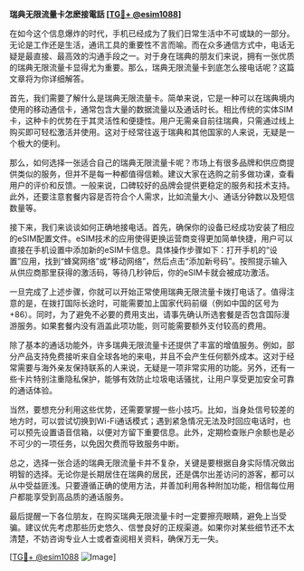**瑞典无限流量卡怎麽接電話 [[TG💪+ @esim1088](https://t.me/s/esim1088)]**

在如今这个信息爆炸的时代，手机已经成为了我们日常生活中不可或缺的一部分。无论是工作还是生活，通讯工具的重要性不言而喻。而在众多通信方式中，电话无疑是最直接、最高效的沟通手段之一。对于身在瑞典的朋友们来说，拥有一张优质的瑞典无限流量卡显得尤为重要。那么，瑞典无限流量卡到底怎么接电话呢？这篇文章将为你详细解答。

首先，我们需要了解什么是瑞典无限流量卡。简单来说，它是一种可以在瑞典境内使用的移动通信卡，通常包含大量的数据流量以及通话时长。相比传统的实体SIM卡，这种卡的优势在于其灵活性和便捷性。用户无需亲自前往瑞典，只需通过线上购买即可轻松激活并使用。这对于经常往返于瑞典和其他国家的人来说，无疑是一个极大的便利。

那么，如何选择一张适合自己的瑞典无限流量卡呢？市场上有很多品牌和供应商提供类似的服务，但并不是每一种都值得信赖。建议大家在选购之前多做功课，查看用户的评价和反馈。一般来说，口碑较好的品牌会提供更稳定的服务和技术支持。此外，还要注意套餐内容是否符合个人需求，比如流量大小、通话分钟数以及短信数量等。

接下来，我们来谈谈如何正确地接电话。首先，确保你的设备已经成功安装了相应的eSIM配置文件。eSIM技术的应用使得更换运营商变得更加简单快捷，用户可以直接在手机设置中添加新的eSIM卡信息。具体操作步骤如下：打开手机的“设置”应用，找到“蜂窝网络”或“移动网络”，然后点击“添加新号码”。按照提示输入从供应商那里获得的激活码，等待几秒钟后，你的eSIM卡就会被成功激活。

一旦完成了上述步骤，你就可以开始正常使用瑞典无限流量卡拨打电话了。值得注意的是，在拨打国际长途时，可能需要加上国家代码前缀（例如中国的区号为+86）。同时，为了避免不必要的费用支出，请事先确认所选套餐是否包含国际漫游服务。如果套餐内没有涵盖此项功能，则可能需要额外支付较高的费用。

除了基本的通话功能外，许多瑞典无限流量卡还提供了丰富的增值服务。例如，部分产品支持免费接听来自全球各地的来电，并且不会产生任何额外成本。这对于经常需要与海外亲友保持联系的人来说，无疑是一项非常实用的功能。另外，还有一些卡片特别注重隐私保护，能够有效防止垃圾电话骚扰，让用户享受更加安全可靠的通话体验。

当然，要想充分利用这些优势，还需要掌握一些小技巧。比如，当身处信号较差的地方时，可以尝试切换到Wi-Fi通话模式；遇到紧急情况无法及时回应电话时，也可以预先设置语音信箱，以便对方留下重要信息。此外，定期检查账户余额也是必不可少的一项任务，以免因欠费而导致服务中断。

总之，选择一张合适的瑞典无限流量卡并不复杂，关键是要根据自身实际情况做出明智的选择。无论你是长期居住在瑞典的居民，还是偶尔出差访问的游客，都可以从中受益匪浅。只要遵循正确的使用方法，并善加利用各种附加功能，相信每位用户都能享受到高品质的通话服务。

最后提醒一下各位朋友，在购买瑞典无限流量卡时一定要擦亮眼睛，避免上当受骗。建议优先考虑那些历史悠久、信誉良好的正规渠道。如果你对某些细节还不太清楚，不妨咨询专业人士或者查阅相关资料，确保万无一失。

[[TG💪+ @esim1088](https://t.me/s/esim1088) ![Image](https://i.postimg.cc/4NQfJmqS/Snipaste-2025-05-13-00-14-12.png)]